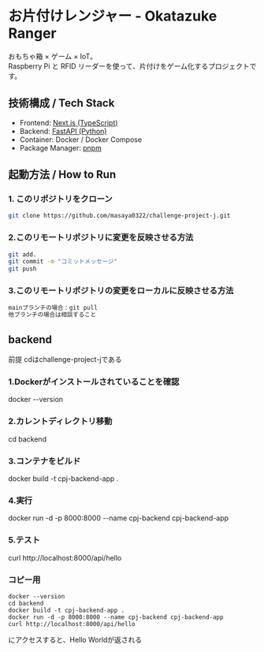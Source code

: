 # お片付けレンジャー - Okatazuke Ranger

おもちゃ箱 × ゲーム × IoT。  
Raspberry Pi と RFID リーダーを使って、片付けをゲーム化するプロジェクトです。

## 技術構成 / Tech Stack

- Frontend: [Next.js (TypeScript)](https://nextjs.org/)
- Backend: [FastAPI (Python)](https://fastapi.tiangolo.com/)
- Container: Docker / Docker Compose
- Package Manager: [pnpm](https://pnpm.io/)

## 起動方法 / How to Run

### 1. このリポジトリをクローン

```bash
git clone https://github.com/masaya0322/challenge-project-j.git
```

### 2.このリモートリポジトリに変更を反映させる方法

```bash
git add.
git commit -m "コミットメッセージ"
git push
```

### 3.このリモートリポジトリの変更をローカルに反映させる方法

``` bash
mainブランチの場合：git pull
他ブランチの場合は相談すること
```

## backend
前提
cdはchallenge-project-jである

### 1.Dockerがインストールされていることを確認
docker --version
### 2.カレントディレクトリ移動
cd backend
### 3.コンテナをビルド
docker build -t cpj-backend-app .
### 4.実行
docker run -d -p 8000:8000 --name cpj-backend cpj-backend-app
### 5.テスト
curl http://localhost:8000/api/hello

### コピー用
```
docker --version
cd backend
docker build -t cpj-backend-app .
docker run -d -p 8000:8000 --name cpj-backend cpj-backend-app
curl http://localhost:8000/api/hello
```
にアクセスすると、Hello Worldが返される
